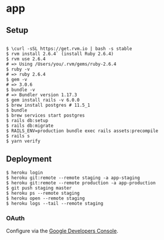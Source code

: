 # app

## Setup

```

$ \curl -sSL https://get.rvm.io | bash -s stable
$ rvm install 2.6.4` (install Ruby 2.6.4)
$ rvm use 2.6.4
# => Using /Users/you/.rvm/gems/ruby-2.6.4
$ ruby -v
# => ruby 2.6.4
$ gem -v
# => 3.0.6
$ bundle -v
# => Bundler version 1.17.3
$ gem install rails -v 6.0.0
$ brew install postgres # 11.5_1
$ bundle
$ brew services start postgres
$ rails db:setup
$ rails db:migrate
$ RAILS_ENV=production bundle exec rails assets:precompile
$ rails s
$ yarn verify
```

## Deployment

```
$ heroku login
$ heroku git:remote --remote staging -a app-staging
$ heroku git:remote --remote production -a app-production
$ git push staging master
$ heroku ps --remote staging
$ heroku open --remote staging
$ heroku logs --tail --remote staging
```

### OAuth

Configure via the [Google Developers Console](https://console.developers.google.com/).
